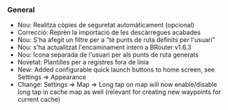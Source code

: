 ### General
- Nou: Realitza còpies de seguretat automàticament (opcional)
- Correcció: Reprèn la importació de les descàrregues acabades
- Nou: S'ha afegit un filtre per a "té punts de ruta definits per l'usuari"
- Nou: s'ha actualitzat l'encaminament intern a BRouter v1.6.3
- Nou: Icona separada de l'usuari per als punts de ruta generats
- Novetat: Plantilles per a registres fora de línia
- New: Added configurable quick launch buttons to home screen, see Settings => Appearance
- Change: Settings => Map => Long tap on map will now enable/disable long tap in cache map as well (relevant for creating new waypoints for current cache)
